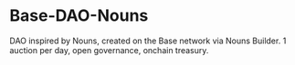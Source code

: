 # Base-DAO-Nouns
DAO inspired by Nouns, created on the Base network via Nouns Builder. 1 auction per day, open governance, onchain treasury.
